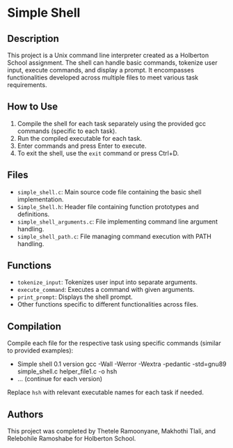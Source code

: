 # Simple Shell

## Description

This project is a Unix command line interpreter created as a Holberton School assignment. The shell can handle basic commands, tokenize user input, execute commands, and display a prompt. It encompasses functionalities developed across multiple files to meet various task requirements.

## How to Use

1. Compile the shell for each task separately using the provided gcc commands (specific to each task).
2. Run the compiled executable for each task.
3. Enter commands and press Enter to execute.
4. To exit the shell, use the `exit` command or press Ctrl+D.

## Files

- `simple_shell.c`: Main source code file containing the basic shell implementation.
- `Simple_Shell.h`: Header file containing function prototypes and definitions.
- `simple_shell_arguments.c`: File implementing command line argument handling.
- `simple_shell_path.c`: File managing command execution with PATH handling.

## Functions

- `tokenize_input`: Tokenizes user input into separate arguments.
- `execute_command`: Executes a command with given arguments.
- `print_prompt`: Displays the shell prompt.
- Other functions specific to different functionalities across files.

## Compilation

Compile each file for the respective task using specific commands (similar to provided examples):
- Simple shell 0.1 version
  gcc -Wall -Werror -Wextra -pedantic -std=gnu89 simple_shell.c helper_file1.c -o hsh
- ... (continue for each version)

Replace `hsh` with relevant executable names for each task if needed.

## Authors

This project was completed by Thetele Ramoonyane, Makhothi Tlali, and Relebohile Ramoshabe for Holberton School.
